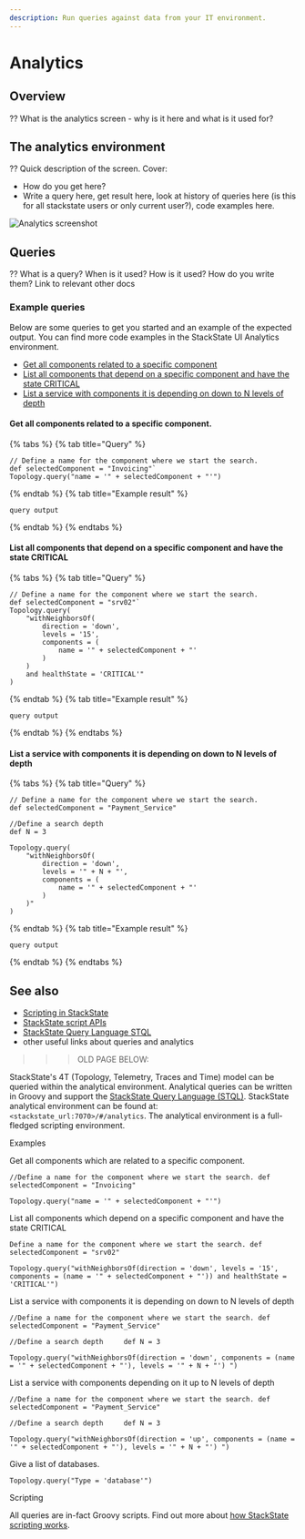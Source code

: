```yaml
---
description: Run queries against data from your IT environment.
---
```


# Analytics

## Overview

?? What is the analytics screen - why is it here and what is it used for?

## The analytics environment

?? Quick description of the screen. Cover:
- How do you get here? 
- Write a query here, get result here, look at history of queries here (is this for all stackstate users or only current user?), code examples here.

![Analytics screenshot](/.gitbook/assets/new_analytics.png)


## Queries

?? What is a query? When is it used? How is it used? How do you write them? Link to relevant other docs

### Example queries

Below are some queries to get you started and an example of the expected output. You can find more code examples in the StackState UI Analytics environment.

- [Get all components related to a specific component](#get-all-components-related-to-a-specific-component)
- [List all components that depend on a specific component and have the state CRITICAL](#list-all-components-that-depend-on-a-specific-component-and-have-the-state-critical)
- [List a service with components it is depending on down to N levels of depth](#list-a-service-with-components-it-is-depending-on-down-to-n-levels-of-depth)

#### Get all components related to a specific component.

{% tabs %}
{% tab title="Query" %}
```
// Define a name for the component where we start the search. 
def selectedComponent = "Invoicing"`
Topology.query("name = '" + selectedComponent + "'")
```
{% endtab %}
{% tab title="Example result" %}
```
query output
```
{% endtab %}
{% endtabs %}

#### List all components that depend on a specific component and have the state CRITICAL

{% tabs %}
{% tab title="Query" %}
```
// Define a name for the component where we start the search. 
def selectedComponent = "srv02"`
Topology.query(
    "withNeighborsOf(
        direction = 'down', 
        levels = '15', 
        components = (
            name = '" + selectedComponent + "'
        )
    ) 
    and healthState = 'CRITICAL'"
)
```
{% endtab %}
{% tab title="Example result" %}
```
query output
```
{% endtab %}
{% endtabs %}

#### List a service with components it is depending on down to N levels of depth

{% tabs %}
{% tab title="Query" %}
```
// Define a name for the component where we start the search. 
def selectedComponent = "Payment_Service"

//Define a search depth    
def N = 3

Topology.query(
    "withNeighborsOf(
        direction = 'down', 
        levels = '" + N + "',
        components = (
            name = '" + selectedComponent + "'
        ) 
    )"
)
```
{% endtab %}
{% tab title="Example result" %}
```
query output
```
{% endtab %}
{% endtabs %}

## See also

- [Scripting in StackState](/develop/reference/scripting/README.md)
- [StackState script APIs](/develop/reference/scripting/script-apis)
- [StackState Query Language STQL](/develop/reference/stql_reference.md)
- other useful links about queries and analytics




>>> OLD PAGE BELOW:


StackState's 4T \(Topology, Telemetry, Traces and Time\) model can be queried within the analytical environment. Analytical queries can be written in Groovy and support the [StackState Query Language \(STQL\)](../develop/reference/stql_reference.md). StackState analytical environment can be found at: `<stackstate_url:7070>/#/analytics`. The analytical environment is a full-fledged scripting environment.

Examples

Get all components which are related to a specific component.

`//Define a name for the component where we start the search. def selectedComponent = "Invoicing"`

`Topology.query("name = '" + selectedComponent + "'")`

List all components which depend on a specific component and have the state CRITICAL

`Define a name for the component where we start the search. def selectedComponent = "srv02"`

`Topology.query("withNeighborsOf(direction = 'down', levels = '15', components = (name = '" + selectedComponent + "')) and healthState = 'CRITICAL'")`

List a service with components it is depending on down to N levels of depth

`//Define a name for the component where we start the search. def selectedComponent = "Payment_Service"`

`//Define a search depth    
def N = 3`

`Topology.query("withNeighborsOf(direction = 'down', components = (name = '" + selectedComponent + "'), levels = '" + N + "') ")`

List a service with components depending on it up to N levels of depth

`//Define a name for the component where we start the search. def selectedComponent = "Payment_Service"`

`//Define a search depth    
def N = 3`

`Topology.query("withNeighborsOf(direction = 'up', components = (name = '" + selectedComponent + "'), levels = '" + N + "') ")`

Give a list of databases.

`Topology.query("Type = 'database'")`

Scripting

All queries are in-fact Groovy scripts. Find out more about [how StackState scripting works](/develop/reference/scripting/README.md).

